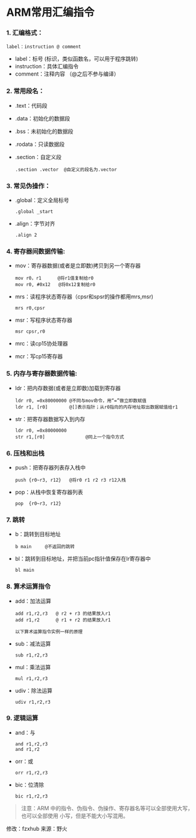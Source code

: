 # ARM常用汇编指令

### 1. 汇编格式：

```
label：instruction @ comment
```

- label：标号  (标识，类似函数名，可以用于程序跳转)
- instruction：具体汇编指令
- comment：注释内容 （@之后不参与编译）

### 2. 常用段名：

- .text：代码段

- .data：初始化的数据段

- .bss：未初始化的数据段

- .rodata：只读数据段

- .section：自定义段

  ```
  .section .vector  @自定义的段名为.vector
  ```

### 3. 常见伪操作：

- .global：定义全局标号

  ```
  .global _start
  ```

- .align：字节对齐

  ```
  .align 2
  ```


### 4. 寄存器间数据传输:

- mov：寄存器数据(或者是立即数)拷贝到另一个寄存器

  ```
  mov r0，r1      @将r1值复制给r0
  mov r0, #0x12   @将0x12复制给r0
  ```

- mrs：读程序状态寄存器（cpsr和spsr的操作都用mrs,msr)

  ```
  mrs r0,cpsr
  ```

- msr：写程序状态寄存器

  ```
  msr cpsr,r0
  ```

- mrc：读cp15协处理器

  

- mcr：写cp15寄存器



### 5. 内存与寄存器数据传输:

- ldr：把内存数据(或者是立即数)加载到寄存器

  ```
  ldr r0, =0x80000000 @不同与mov命令，用“=”做立即数赋值
  ldr r1, [r0]        @[]表示指针；从r0指向的内存地址取出数据赋值给r1
  ```

- str：把寄存器数据写入到内存

  ```
  ldr r0, =0x80000000
  str r1,[r0]				@同上一个指令方式
  ```



### 6. 压栈和出栈

- push：把寄存器列表存入栈中

  ```
  push {r0~r3, r12}   @将r0 r1 r2 r3 r12入栈
  ```

- pop：从栈中恢复寄存器列表

  ```
  pop  {r0~r3, r12}
  ```



### 7. 跳转

- b：跳转到目标地址

  ```
  b main     @不返回的跳转
  ```

- bl：跳转到目标地址，并把当前pc指针值保存在lr寄存器中

  ```
  bl main
  ```



### 8. 算术运算指令

- add：加法运算

  ```
  add r1,r2,r3   @ r2 + r3 的结果放入r1
  add r1,r2      @ r1 + r2 的结果放入r1
  
  以下算术运算指令实例一样的原理
  ```

- sub：减法运算

  ```
  sub r1,r2,r3
  ```

- mul：乘法运算

  ```
  mul r1,r2,r3
  ```

- udiv：除法运算

  ```
  udiv r1,r2,r3
  ```



### 9. 逻辑运算

- and：与

  ```
  and r1,r2,r3
  and r1,r2
  ```

- orr：或

  ```
  orr r1,r2,r3
  ```

- bic：位清除

  ```
  bic r1,r2,r3
  ```

> 注意：ARM 中的指令、伪指令、伪操作、寄存器名等可以全部使用大写，也可以全部使用 小写，但是不能大小写混用。

修改：fzxhub    来源：野火 